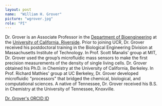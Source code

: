 ```yaml
---
layout: post
name:  "William H. Grover"
picture: "wgrover.jpg"
role: "PI"
---
```

Dr. Grover is an Associate Professor in the [Department of Bioengineering](http://www.bioeng.ucr.edu) at the [University of California, Riverside](http://ucr.edu).  Prior to joining UCR, Dr. Grover received his postdoctoral training in the Biological Engineering Division at Massachusetts Institute of Technology.  In Prof. Scott Manalis’ group at MIT, Dr. Grover used the group’s microfluidic mass sensors to make the first precision measurements of the density of single living cells.  Dr. Grover obtained his Ph.D. in Chemistry at the University of California, Berkeley.  In Prof. Richard Mathies' group at UC Berkeley, Dr. Grover developed microfluidic "processors" that bridged the chemical, biological, and computational sciences.  A native of Tennessee, Dr. Grover received his B.S. in Chemistry at the University of Tennessee, Knoxville.

[Dr. Grover's ORCID ID](http://orcid.org/0000-0001-6854-8951)
